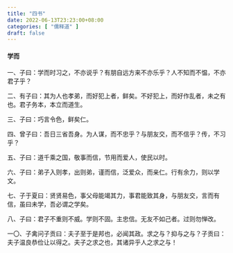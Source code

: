 ```yaml
---
title: "四书"
date: 2022-06-13T23:23:00+08:00
categories: [ "儒释道" ]
draft: false
---
```


#### 学而
一、子曰：学而时习之，不亦说乎？有朋自远方来不亦乐乎？人不知而不愠，不亦君子乎？

二、有子曰：其为人也孝弟，而好犯上者，鲜矣。不好犯上，而好作乱者，未之有也。君子务本，本立而道生。

三、子曰：巧言令色，鲜矣仁。

四、曾子曰：吾日三省吾身。为人谋，而不忠乎？与朋友交，而不信乎？传，不习乎？

五、子曰：道千乘之国，敬事而信，节用而爱人，使民以时。

六、子曰：弟子入则孝，出则弟，谨而信，泛爱众，而亲仁。行有余力，则以学文。

七、子于夏曰：贤贤易色，事父母能竭其力，事君能致其身，与朋友交，言而有信，虽曰未学，吾必谓之学矣。

八、子曰：君子不重则不威。学则不固。主忠信。无友不如己者。过则勿惮改。

一〇、子禽问子贡曰：夫子至于是邦也，必闻其政。求之与？抑与之与？子贡曰：夫子温良恭俭让以得之。夫子之求之也，其诸异乎人之求之与！


